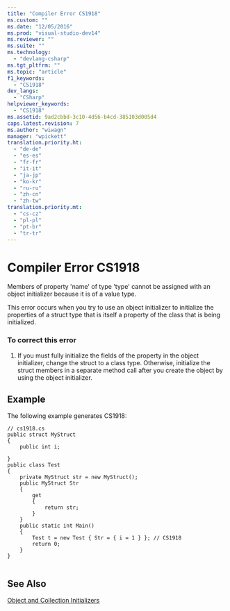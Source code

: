 ```yaml
---
title: "Compiler Error CS1918"
ms.custom: ""
ms.date: "12/05/2016"
ms.prod: "visual-studio-dev14"
ms.reviewer: ""
ms.suite: ""
ms.technology: 
  - "devlang-csharp"
ms.tgt_pltfrm: ""
ms.topic: "article"
f1_keywords: 
  - "CS1918"
dev_langs: 
  - "CSharp"
helpviewer_keywords: 
  - "CS1918"
ms.assetid: 9ad2cbbd-3c10-4d56-b4cd-385103d005d4
caps.latest.revision: 7
ms.author: "wiwagn"
manager: "wpickett"
translation.priority.ht: 
  - "de-de"
  - "es-es"
  - "fr-fr"
  - "it-it"
  - "ja-jp"
  - "ko-kr"
  - "ru-ru"
  - "zh-cn"
  - "zh-tw"
translation.priority.mt: 
  - "cs-cz"
  - "pl-pl"
  - "pt-br"
  - "tr-tr"
---
```

# Compiler Error CS1918
Members of property 'name' of type 'type' cannot be assigned with an object initializer because it is of a value type.  
  
 This error occurs when you try to use an object initializer to initialize the properties of a struct type that is itself a property of the class that is being initialized.  
  
### To correct this error  
  
1.  If you must fully initialize the fields of the property in the object initializer, change the struct to a class type. Otherwise, initialize the struct members in a separate method call after you create the object by using the object initializer.  
  
## Example  
 The following example generates CS1918:  
  
```  
// cs1918.cs  
public struct MyStruct  
{  
    public int i;  
  
}  
public class Test  
{  
    private MyStruct str = new MyStruct();  
    public MyStruct Str  
    {  
        get  
        {  
            return str;  
        }  
    }  
    public static int Main()  
    {  
        Test t = new Test { Str = { i = 1 } }; // CS1918  
        return 0;  
    }  
}  
  
```  
  
## See Also  
 [Object and Collection Initializers](../Topic/Object%20and%20Collection%20Initializers%20\(C%23%20Programming%20Guide\).md)